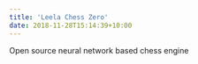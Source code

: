```yaml
---
title: 'Leela Chess Zero'
date: 2018-11-28T15:14:39+10:00
---
```


Open source neural network based chess engine
